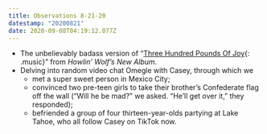 ```yaml
---
title: Observations 8-21-20
datestamp: "20200821"
date: 2020-09-08T04:19:12.077Z
---
```

- The unbelievably badass version of “[Three Hundred Pounds Of Joy](https://www.youtube.com/watch?v=UzHXBJKP72U){: .music}” from *Howlin’ Wolf’s New Album*.
- Delving into random video chat Omegle with Casey, through which we
	- met a super sweet person in Mexico City;
	- convinced two pre-teen girls to take their brother’s Confederate flag off the wall (“Will he be mad?” we asked. “He’ll get over it,” they responded);
	- befriended a group of four thirteen-year-olds partying at Lake Tahoe, who all follow Casey on TikTok now.